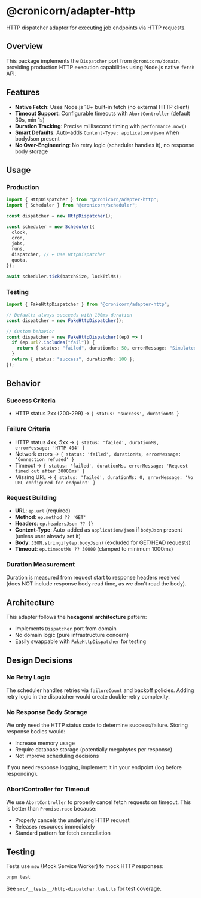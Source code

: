 # @cronicorn/adapter-http

HTTP dispatcher adapter for executing job endpoints via HTTP requests.

## Overview

This package implements the `Dispatcher` port from `@cronicorn/domain`, providing production HTTP execution capabilities using Node.js native `fetch` API.

## Features

- **Native Fetch**: Uses Node.js 18+ built-in fetch (no external HTTP client)
- **Timeout Support**: Configurable timeouts with `AbortController` (default 30s, min 1s)
- **Duration Tracking**: Precise millisecond timing with `performance.now()`
- **Smart Defaults**: Auto-adds `Content-Type: application/json` when bodyJson present
- **No Over-Engineering**: No retry logic (scheduler handles it), no response body storage

## Usage

### Production

```typescript
import { HttpDispatcher } from "@cronicorn/adapter-http";
import { Scheduler } from "@cronicorn/scheduler";

const dispatcher = new HttpDispatcher();

const scheduler = new Scheduler({
  clock,
  cron,
  jobs,
  runs,
  dispatcher, // ← Use HttpDispatcher
  quota,
});

await scheduler.tick(batchSize, lockTtlMs);
```

### Testing

```typescript
import { FakeHttpDispatcher } from "@cronicorn/adapter-http";

// Default: always succeeds with 100ms duration
const dispatcher = new FakeHttpDispatcher();

// Custom behavior
const dispatcher = new FakeHttpDispatcher((ep) => {
  if (ep.url?.includes("fail")) {
    return { status: "failed", durationMs: 50, errorMessage: "Simulated failure" };
  }
  return { status: "success", durationMs: 100 };
});
```

## Behavior

### Success Criteria

- HTTP status 2xx (200-299) → `{ status: 'success', durationMs }`

### Failure Criteria

- HTTP status 4xx, 5xx → `{ status: 'failed', durationMs, errorMessage: 'HTTP 404' }`
- Network errors → `{ status: 'failed', durationMs, errorMessage: 'Connection refused' }`
- Timeout → `{ status: 'failed', durationMs, errorMessage: 'Request timed out after 30000ms' }`
- Missing URL → `{ status: 'failed', durationMs: 0, errorMessage: 'No URL configured for endpoint' }`

### Request Building

- **URL**: `ep.url` (required)
- **Method**: `ep.method ?? 'GET'`
- **Headers**: `ep.headersJson ?? {}`
- **Content-Type**: Auto-added as `application/json` if `bodyJson` present (unless user already set it)
- **Body**: `JSON.stringify(ep.bodyJson)` (excluded for GET/HEAD requests)
- **Timeout**: `ep.timeoutMs ?? 30000` (clamped to minimum 1000ms)

### Duration Measurement

Duration is measured from request start to response headers received (does NOT include response body read time, as we don't read the body).

## Architecture

This adapter follows the **hexagonal architecture** pattern:

- Implements `Dispatcher` port from domain
- No domain logic (pure infrastructure concern)
- Easily swappable with `FakeHttpDispatcher` for testing

## Design Decisions

### No Retry Logic

The scheduler handles retries via `failureCount` and backoff policies. Adding retry logic in the dispatcher would create double-retry complexity.

### No Response Body Storage

We only need the HTTP status code to determine success/failure. Storing response bodies would:

- Increase memory usage
- Require database storage (potentially megabytes per response)
- Not improve scheduling decisions

If you need response logging, implement it in your endpoint (log before responding).

### AbortController for Timeout

We use `AbortController` to properly cancel fetch requests on timeout. This is better than `Promise.race` because:

- Properly cancels the underlying HTTP request
- Releases resources immediately
- Standard pattern for fetch cancellation

## Testing

Tests use `msw` (Mock Service Worker) to mock HTTP responses:

```bash
pnpm test
```

See `src/__tests__/http-dispatcher.test.ts` for test coverage.
